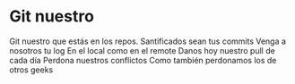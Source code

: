 # Git nuestro

Git nuestro que estás en los repos.
Santificados sean tus commits
Venga a nosotros tu log
En el local como en el remote
Danos hoy nuestro pull de cada día
Perdona nuestros conflictos
Como también perdonamos los de otros geeks
